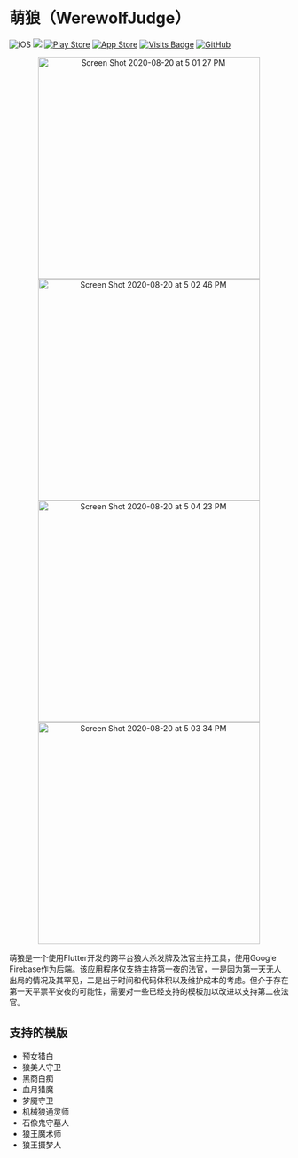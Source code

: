 # 萌狼（WerewolfJudge）

![iOS](https://img.shields.io/badge/iOS-11%20-blue)
[![](https://img.shields.io/itunes/v/1525690109?label=App%20Store)](https://apps.apple.com/us/app/萌狼-狼人杀法官/id1525690109)
[![Play Store](https://img.shields.io/badge/Play%20Store--yellow)](https://play.google.com/store/apps/details?id=jiaqifeng.werewolfjudge)
[![App Store](https://img.shields.io/badge/Price-Free-orange)](https://img.shields.io/badge/Price-Free-orange)
[![Visits Badge](https://badges.pufler.dev/visits/livinglist/WerewolfJudge)](https://badges.pufler.dev)
[![GitHub](https://img.shields.io/github/stars/livinglist/WerewolfJudge?style=social)](https://img.shields.io/github/stars/livinglist/WerewolfJudge?style=social)

<p align="center">
  <img width="400" alt="Screen Shot 2020-08-20 at 5 01 27 PM" src="https://user-images.githubusercontent.com/7277662/90919951-3b72bd00-e39c-11ea-9ef7-1dbac4aa9ee4.png">
  <img width="400" alt="Screen Shot 2020-08-20 at 5 02 46 PM" src="https://user-images.githubusercontent.com/7277662/90919933-33b31880-e39c-11ea-8222-73e028c7aa2c.png">
<img width="400" alt="Screen Shot 2020-08-20 at 5 04 23 PM" src="https://user-images.githubusercontent.com/7277662/90919911-26962980-e39c-11ea-9fff-e34107f57b81.png">
<img width="400" alt="Screen Shot 2020-08-20 at 5 03 34 PM" src="https://user-images.githubusercontent.com/7277662/90919928-2eee6480-e39c-11ea-9e8d-3232e1ba1bfa.png">
</p>

萌狼是一个使用Flutter开发的跨平台狼人杀发牌及法官主持工具，使用Google Firebase作为后端。该应用程序仅支持主持第一夜的法官，一是因为第一天无人出局的情况及其罕见，二是出于时间和代码体积以及维护成本的考虑。但介于存在第一天平票平安夜的可能性，需要对一些已经支持的模板加以改进以支持第二夜法官。

## 支持的模版

- 预女猎白
- 狼美人守卫
- 黑商白痴
- 血月猎魔
- 梦魇守卫
- 机械狼通灵师
- 石像鬼守墓人
- 狼王魔术师
- 狼王摄梦人
